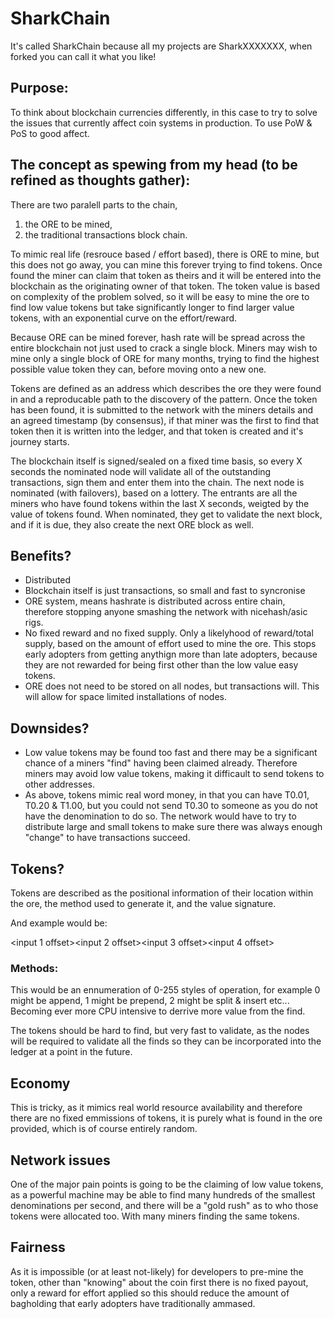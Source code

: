 # SharkChain
It's called SharkChain because all my projects are SharkXXXXXXX, when forked you can call it what you like!


## Purpose:

To think about blockchain currencies differently, in this case to try to solve the issues that currently affect coin systems in production.  To use PoW & PoS to good affect.

## The concept as spewing from my head (to be refined as thoughts gather):

There are two paralell parts to the chain, 

1) the ORE to be mined, 
2) the traditional transactions block chain.

To mimic real life (resrouce based / effort based), there is ORE to mine, but this does not go away, you can mine this forever trying to find tokens.  Once found the miner can claim that token as theirs and it will be entered into the blockchain as the originating owner of that token.  The token value is based on complexity of the problem solved, so it will be easy to mine the ore to find low value tokens but take significantly longer to find larger value tokens, with an exponential curve on the effort/reward.

Because ORE can be mined forever, hash rate will be spread across the entire blockchain not just used to crack a single block.  Miners may wish to mine only a single block of ORE for many months, trying to find the highest possible value token they can, before moving onto a new one.

Tokens are defined as an address which describes the ore they were found in and a reproducable path to the discovery of the pattern.  Once the token has been found, it is submitted to the network with the miners details and an agreed timestamp (by consensus), if that miner was the first to find that token then it is written into the ledger, and that token is created and it's journey starts.

The blockchain itself is signed/sealed on a fixed time basis, so every X seconds the nominated node will validate all of the outstanding transactions, sign them and enter them into the chain.  The next node is nominated (with failovers), based on a lottery.  The entrants are all the miners who have found tokens within the last X seconds, weigted by the value of tokens found.  When nominated, they get to validate the next block, and if it is due, they also create the next ORE block as well.

## Benefits?

*  Distributed
*  Blockchain itself is just transactions, so small and fast to syncronise
*  ORE system, means hashrate is distributed across entire chain, therefore stopping anyone smashing the network with nicehash/asic rigs.
*  No fixed reward and no fixed supply.   Only a likelyhood of reward/total supply, based on the amount of effort used to mine the ore.  This stops early adopters from getting anythign more than late adopters, because they are not rewarded for being first other than the low value easy tokens.
*  ORE does not need to be stored on all nodes, but transactions will.  This will allow for space limited installations of nodes.

## Downsides?

* Low value tokens may be found too fast and there may be a significant chance of a miners "find" having been claimed already.  Therefore miners may avoid low value tokens, making it difficault to send tokens to other addresses.
* As above, tokens mimic real word money, in that you can have T0.01, T0.20 & T1.00, but you could not send T0.30 to someone as you do not have the denomination to do so.  The network would have to try to distribute large and small tokens to make sure there was always enough "change" to have transactions succeed.

## Tokens?

Tokens are described as the positional information of their location within the ore, the method used to generate it, and the value signature.

And example would be:

<ore sig><input 1 offset><input 2 offset><input 3 offset><input 4 offset><method><algo><value>
  
### Methods:

This would be an ennumeration of 0-255 styles of operation, for example 0 might be append, 1 might be prepend, 2 might be split & insert etc...  Becoming ever more CPU intensive to derrive more value from the find.

The tokens should be hard to find, but very fast to validate, as the nodes will be required to validate all the finds so they can be incorporated into the ledger at a point in the future.
  
## Economy

This is tricky, as it mimics real world resource availability and therefore there are no fixed emmissions of tokens, it is purely what is found in the ore provided, which is of course entirely random.

## Network issues

One of the major pain points is going to be the claiming of low value tokens, as a powerful machine may be able to find many hundreds of the smallest denominations per second, and there will be a "gold rush" as to who those tokens were allocated too.  With many miners finding the same tokens.

## Fairness

As it is impossible (or at least not-likely) for developers to pre-mine the token, other than "knowing" about the coin first there is no fixed payout, only a reward for effort applied so this should reduce the amount of bagholding that early adopters have traditionally ammased.
